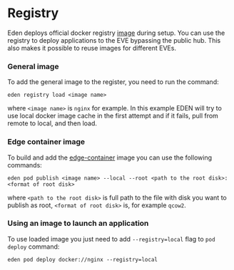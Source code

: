 # Registry

Eden deploys official docker registry [image](https://hub.docker.com/_/registry) during setup. You can use the registry to deploy applications to the EVE bypassing the public hub.
This also makes it possible to reuse images for different EVEs.

### General image
To add the general image to the register, you need to run the command:
```
eden registry load <image name>
```
where `<image name>` is `nginx` for example. In this example EDEN will try to use local docker image cache in the first attempt and if it fails, pull from remote to local, and then load.

### Edge container image
To build and add the [edge-container](https://github.com/lf-edge/edge-containers) image you can use the following commands:
```
eden pod publish <image name> --local --root <path to the root disk>:<format of root disk>
```
where `<path to the root disk>` is full path to the file with disk you want to publish as root, `<format of root disk>` is, for example `qcow2`.

### Using an image to launch an application
To use loaded image you just need to add `--registry=local` flag to `pod deploy` command:
```
eden pod deploy docker://nginx --registry=local
``` 


